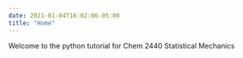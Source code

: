 ```yaml
---
date: 2021-01-04T16:02:06-05:00
title: "Home"
---
```



Welcome to the python tutorial for Chem 2440 Statistical Mechanics

